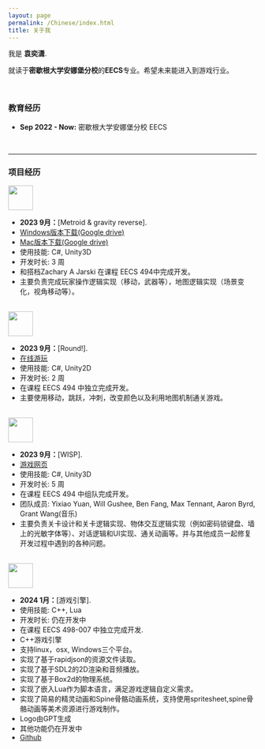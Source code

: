 ```yaml
---
layout: page
permalink: /Chinese/index.html
title: 关于我
---
```


我是 **袁奕潇**.

就读于**密歇根大学安娜堡分校**的**EECS**专业。希望未来能进入到游戏行业。

<br>

### 教育经历

- **Sep 2022 - Now:** 密歇根大学安娜堡分校 EECS

<br>

---

### 项目经历

<div>
<img src="https://yyixiao.github.io/Metroid.jpg" class="floatpic" width="50" height="50">
</div>

- **2023 9月：**[Metroid & gravity reverse]. 
- [Windows版本下载(Google drive)](https://drive.google.com/file/d/1M_FjHWAHDC-IM2SBmWliJPUZBt_fElNM/view?usp=sharing)
- [Mac版本下载(Google drive)](https://drive.google.com/file/d/1UOoOnVwDtCl5RHGxr_SBhAnq4rX6plgA/view?usp=sharing)
- 使用技能: C#, Unity3D
- 开发时长: 3 周
- 和搭档Zachary A Jarski 在课程 EECS 494中完成开发。
- 主要负责完成玩家操作逻辑实现（移动，武器等），地图逻辑实现（场景变化，视角移动等）。 

<br>

<div>
<img src="https://yyixiao.github.io/round.jpg" class="floatpic" width="50" height="50">
</div>

- **2023 9月：**[Round!]. 
- [在线游玩](https://yyixiao.itch.io/round)
- 使用技能: C#, Unity2D
- 开发时长: 2 周
- 在课程 EECS 494 中独立完成开发。
- 主要使用移动，跳跃，冲刺，改变颜色以及利用地图机制通关游戏。

<br>

<div>
<img src="https://yyixiao.github.io/Wisp.jpg" class="floatpic" width="50" height="50">
</div>

- **2023 9月：**[WISP]. 
- [游戏网页](https://ajbyrd.itch.io/wisp)
- 使用技能: C#, Unity3D
- 开发时长: 5 周
- 在课程 EECS 494 中组队完成开发。
- 团队成员: Yixiao Yuan, Will Gushee, Ben Fang, Max Tennant, Aaron Byrd, Grant Wang(音乐)
- 主要负责关卡设计和关卡逻辑实现、物体交互逻辑实现（例如密码锁键盘、墙上的光敏字体等）、对话逻辑和UI实现、通关动画等。并与其他成员一起修复开发过程中遇到的各种问题。

<br>

<div>
<img src="https://yyixiao.github.io/GameEngine.jpg" class="floatpic" width="50" height="50">
</div>

- **2024 1月：**[游戏引擎]. 
- 使用技能: C++, Lua
- 开发时长: 仍在开发中
- 在课程 EECS 498-007 中独立完成开发. 
- C++游戏引擎
- 支持linux，osx, Windows三个平台。
- 实现了基于rapidjson的资源文件读取。
- 实现了基于SDL2的2D渲染和音频播放。
- 实现了基于Box2d的物理系统。
- 实现了嵌入Lua作为脚本语言，满足游戏逻辑自定义需求。
- 实现了简易的精灵动画和Spine骨骼动画系统，支持使用spritesheet,spine骨骼动画等美术资源进行游戏制作。
- Logo由GPT生成
- 其他功能仍在开发中
- [Github](https://github.com/YuanYixiao0014/YY2D)
